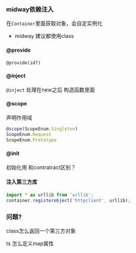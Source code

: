 ### midway依赖注入

在`Container`里面获取对象，会自定实例化


- midway 建议都使用class

#### @provide
`@provide(id?)`

#### @inject
`@inject` 处理在new之后
构造函数里面

#### @scope
声明作用域
```js
@scope(ScopeEnum.Singleton)
ScopeEnum.Request
ScopeEnum.Prototype
```

#### @init
初始化用 
和contratract区别？

#### 注入第三方库
```js
import * as urllib from 'urllib';
container.registerobject('httpclient', urllib);
```


### 问题?
class怎么返回一个第三方对象

ts 怎么定义map属性
